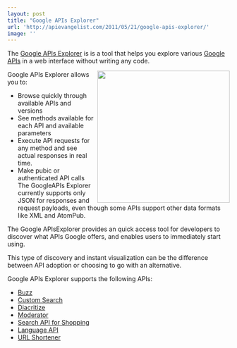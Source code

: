 ```yaml
---
layout: post
title: "Google APIs Explorer"
url: 'http://apievangelist.com/2011/05/21/google-apis-explorer/'
image: ''
---
```


The [Google APIs Explorer][1] is is a tool that helps you explore various [Google APIs][2] in a web interface without writing any code.

<img src="http://kinlane-productions.s3.amazonaws.com/google/Google-APIs-Explorer.png" alt="" width="300" align="right" />Google APIs Explorer allows you to:

  * Browse quickly through available APIs and versions
  * See methods available for each API and available parameters
  * Execute API requests for any method and see actual responses in real time.
  * Make pubic or authenticated API calls
The GoogleAPIs Explorer currently supports only JSON for responses and request payloads, even though some APIs support other data formats like XML and AtomPub.

The Google APIsExplorer provides an quick access tool for developers to discover what APIs Google offers, and enables users to immediately start using.

This type of discovery and instant visualization can be the difference between API adoption or choosing to go with an alternative.

Google APIs Explorer supports the following APIs:

  * [Buzz][3]
  * [Custom Search][4]
  * [Diacritize][5]
  * [Moderator][6]
  * [Search API for Shopping][7]
  * [Language API][8]
  * [URL Shortener][9]

   [1]: http://code.google.com/apis/explorer/ (Google APIs Explorer)
   [2]: http://code.google.com/more/ (Google APIs)
   [3]: http://code.google.com/apis/buzz/ (Google Buzz API)
   [4]: http://code.google.com/apis/customsearch/ (Google Custom Search API)
   [5]: http://code.google.com/apis/language/diacritize/overview.html (Google Diacritize API)
   [6]: http://code.google.com/apis/moderator/ (Google Moderator API)
   [7]: http://code.google.com/apis/shopping/search/ (Google Search API for Shopping)
   [8]: http://code.google.com/apis/language/ (Google Language API)
   [9]: http://code.google.com/apis/urlshortener/ (Google URL Shortener API)
